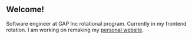 ## Welcome!

Software engineer at GAP Inc rotational program. Currently in my frontend rotation.
I am working on remaking my [personal website](antonio.im "My personal website").

